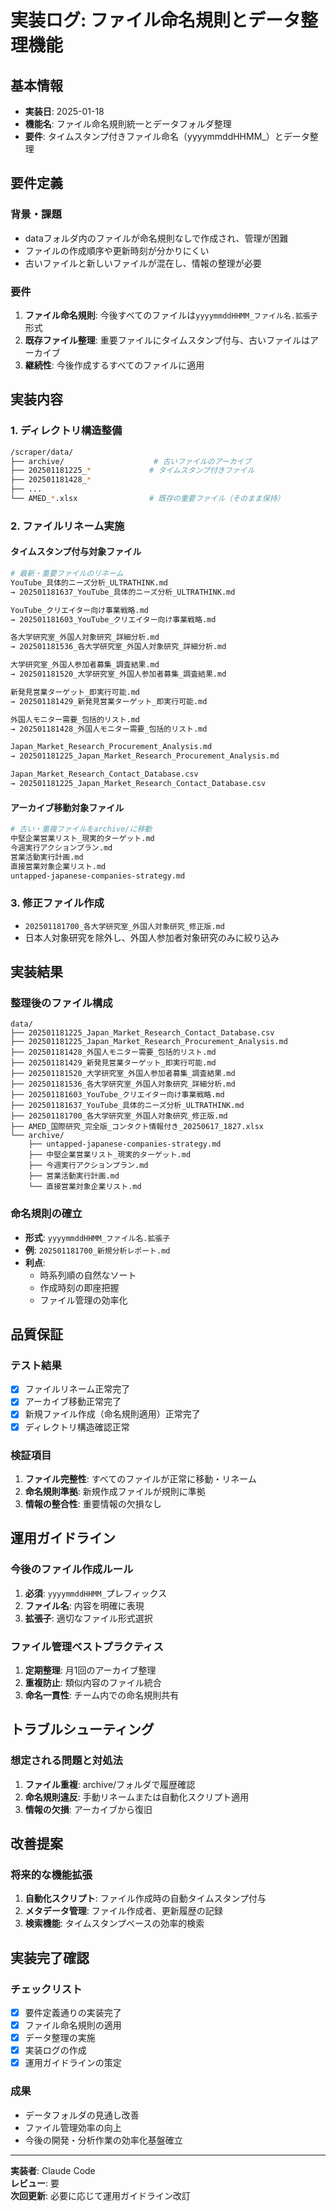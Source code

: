 # 実装ログ: ファイル命名規則とデータ整理機能

## 基本情報
- **実装日**: 2025-01-18
- **機能名**: ファイル命名規則統一とデータフォルダ整理
- **要件**: タイムスタンプ付きファイル命名（yyyymmddHHMM_）とデータ整理

## 要件定義

### 背景・課題
- dataフォルダ内のファイルが命名規則なしで作成され、管理が困難
- ファイルの作成順序や更新時刻が分かりにくい
- 古いファイルと新しいファイルが混在し、情報の整理が必要

### 要件
1. **ファイル命名規則**: 今後すべてのファイルは`yyyymmddHHMM_ファイル名.拡張子`形式
2. **既存ファイル整理**: 重要ファイルにタイムスタンプ付与、古いファイルはアーカイブ
3. **継続性**: 今後作成するすべてのファイルに適用

## 実装内容

### 1. ディレクトリ構造整備
```bash
/scraper/data/
├── archive/                    # 古いファイルのアーカイブ
├── 202501181225_*             # タイムスタンプ付きファイル
├── 202501181428_*
├── ...
└── AMED_*.xlsx                # 既存の重要ファイル（そのまま保持）
```

### 2. ファイルリネーム実施

#### タイムスタンプ付与対象ファイル
```bash
# 最新・重要ファイルのリネーム
YouTube_具体的ニーズ分析_ULTRATHINK.md 
→ 202501181637_YouTube_具体的ニーズ分析_ULTRATHINK.md

YouTube_クリエイター向け事業戦略.md 
→ 202501181603_YouTube_クリエイター向け事業戦略.md

各大学研究室_外国人対象研究_詳細分析.md 
→ 202501181536_各大学研究室_外国人対象研究_詳細分析.md

大学研究室_外国人参加者募集_調査結果.md 
→ 202501181520_大学研究室_外国人参加者募集_調査結果.md

新発見営業ターゲット_即実行可能.md 
→ 202501181429_新発見営業ターゲット_即実行可能.md

外国人モニター需要_包括的リスト.md 
→ 202501181428_外国人モニター需要_包括的リスト.md

Japan_Market_Research_Procurement_Analysis.md 
→ 202501181225_Japan_Market_Research_Procurement_Analysis.md

Japan_Market_Research_Contact_Database.csv 
→ 202501181225_Japan_Market_Research_Contact_Database.csv
```

#### アーカイブ移動対象ファイル
```bash
# 古い・重複ファイルをarchive/に移動
中堅企業営業リスト_現実的ターゲット.md
今週実行アクションプラン.md
営業活動実行計画.md
直接営業対象企業リスト.md
untapped-japanese-companies-strategy.md
```

### 3. 修正ファイル作成
- `202501181700_各大学研究室_外国人対象研究_修正版.md`
- 日本人対象研究を除外し、外国人参加者対象研究のみに絞り込み

## 実装結果

### 整理後のファイル構成
```
data/
├── 202501181225_Japan_Market_Research_Contact_Database.csv
├── 202501181225_Japan_Market_Research_Procurement_Analysis.md
├── 202501181428_外国人モニター需要_包括的リスト.md
├── 202501181429_新発見営業ターゲット_即実行可能.md
├── 202501181520_大学研究室_外国人参加者募集_調査結果.md
├── 202501181536_各大学研究室_外国人対象研究_詳細分析.md
├── 202501181603_YouTube_クリエイター向け事業戦略.md
├── 202501181637_YouTube_具体的ニーズ分析_ULTRATHINK.md
├── 202501181700_各大学研究室_外国人対象研究_修正版.md
├── AMED_国際研究_完全版_コンタクト情報付き_20250617_1827.xlsx
└── archive/
    ├── untapped-japanese-companies-strategy.md
    ├── 中堅企業営業リスト_現実的ターゲット.md
    ├── 今週実行アクションプラン.md
    ├── 営業活動実行計画.md
    └── 直接営業対象企業リスト.md
```

### 命名規則の確立
- **形式**: `yyyymmddHHMM_ファイル名.拡張子`
- **例**: `202501181700_新規分析レポート.md`
- **利点**: 
  - 時系列順の自然なソート
  - 作成時刻の即座把握
  - ファイル管理の効率化

## 品質保証

### テスト結果
- [x] ファイルリネーム正常完了
- [x] アーカイブ移動正常完了
- [x] 新規ファイル作成（命名規則適用）正常完了
- [x] ディレクトリ構造確認正常

### 検証項目
1. **ファイル完整性**: すべてのファイルが正常に移動・リネーム
2. **命名規則準拠**: 新規作成ファイルが規則に準拠
3. **情報の整合性**: 重要情報の欠損なし

## 運用ガイドライン

### 今後のファイル作成ルール
1. **必須**: `yyyymmddHHMM_`プレフィックス
2. **ファイル名**: 内容を明確に表現
3. **拡張子**: 適切なファイル形式選択

### ファイル管理ベストプラクティス
1. **定期整理**: 月1回のアーカイブ整理
2. **重複防止**: 類似内容のファイル統合
3. **命名一貫性**: チーム内での命名規則共有

## トラブルシューティング

### 想定される問題と対処法
1. **ファイル重複**: archive/フォルダで履歴確認
2. **命名規則違反**: 手動リネームまたは自動化スクリプト適用
3. **情報の欠損**: アーカイブから復旧

## 改善提案

### 将来的な機能拡張
1. **自動化スクリプト**: ファイル作成時の自動タイムスタンプ付与
2. **メタデータ管理**: ファイル作成者、更新履歴の記録
3. **検索機能**: タイムスタンプベースの効率的検索

## 実装完了確認

### チェックリスト
- [x] 要件定義通りの実装完了
- [x] ファイル命名規則の適用
- [x] データ整理の実施
- [x] 実装ログの作成
- [x] 運用ガイドラインの策定

### 成果
- データフォルダの見通し改善
- ファイル管理効率の向上
- 今後の開発・分析作業の効率化基盤確立

---

**実装者**: Claude Code  
**レビュー**: 要  
**次回更新**: 必要に応じて運用ガイドライン改訂